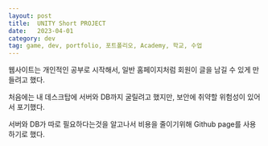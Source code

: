 ```yaml
---
layout: post
title:  UNITY Short PROJECT
date:   2023-04-01
category: dev
tag: game, dev, portfolio, 포트폴리오, Academy, 학교, 수업
---
```


웹사이트는 개인적인 공부로 시작해서, 일반 홈페이지처럼 회원이 글을 남길 수 있게 만들려고 했다.


처음에는 내 데스크탑에 서버와 DB까지 굴릴려고 했지만, 보안에 취약할 위험성이 있어서 포기했다.




서버와 DB가 따로 필요하다는것을 알고나서
비용을 줄이기위해 Github page를 사용하기로 했다.